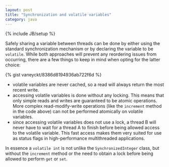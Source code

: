 ```yaml
---
layout: post
title: "Synchronization and volatile variables"
category: java
---
```

{% include JB/setup %}

Safely sharing a variable between threads can be done by either using the standard synchronization mechanism or by declaring the variable to be `volatile`. While both approaches will prevent any reordering issues from occurring, there are a few things to keep in mind when opting for the latter choice:

{% gist vaneyckt/8386d8194936ab722f6d %}

- volatile variables are never cached, so a read will always return the most recent write.
- accessing volatile variables is done without any locking. This means that only simple reads and writes are guaranteed to be atomic operations. More complex read-modify-write operations (like the `increment` method in the code above) can not be performed atomically on volatile variables.
- since accessing volatile variables does not use a lock, a thread B will never have to wait for a thread A to finish before being allowed access to the volatile variable. This fast access makes them very suited for use as status flags in high-performance multithreaded applications.

In essence a `volatile int` is not unlike the `SynchronizedInteger` class, but without the `increment` method or the need to obtain a lock before being allowed to perform `get` or `set`.
